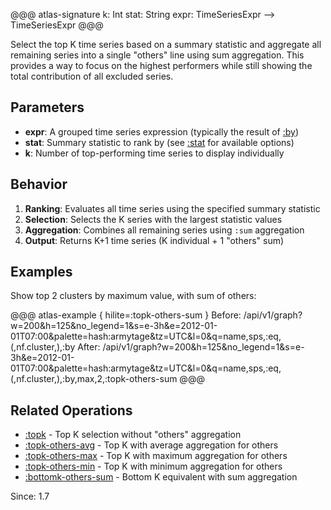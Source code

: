 
@@@ atlas-signature
k: Int
stat: String
expr: TimeSeriesExpr
-->
TimeSeriesExpr
@@@

Select the top K time series based on a summary statistic and aggregate all remaining series
into a single "others" line using sum aggregation. This provides a way to focus on the highest
performers while still showing the total contribution of all excluded series.

## Parameters

* **expr**: A grouped time series expression (typically the result of [:by](by.md))
* **stat**: Summary statistic to rank by (see [:stat](stat.md) for available options)
* **k**: Number of top-performing time series to display individually

## Behavior

1. **Ranking**: Evaluates all time series using the specified summary statistic
2. **Selection**: Selects the K series with the largest statistic values
3. **Aggregation**: Combines all remaining series using `:sum` aggregation
4. **Output**: Returns K+1 time series (K individual + 1 "others" sum)

## Examples

Show top 2 clusters by maximum value, with sum of others:

@@@ atlas-example { hilite=:topk-others-sum }
Before: /api/v1/graph?w=200&h=125&no_legend=1&s=e-3h&e=2012-01-01T07:00&palette=hash:armytage&tz=UTC&l=0&q=name,sps,:eq,(,nf.cluster,),:by
After: /api/v1/graph?w=200&h=125&no_legend=1&s=e-3h&e=2012-01-01T07:00&palette=hash:armytage&tz=UTC&l=0&q=name,sps,:eq,(,nf.cluster,),:by,max,2,:topk-others-sum
@@@

## Related Operations

* [:topk](topk.md) - Top K selection without "others" aggregation
* [:topk-others-avg](topk-others-avg.md) - Top K with average aggregation for others
* [:topk-others-max](topk-others-max.md) - Top K with maximum aggregation for others
* [:topk-others-min](topk-others-min.md) - Top K with minimum aggregation for others
* [:bottomk-others-sum](bottomk-others-sum.md) - Bottom K equivalent with sum aggregation

Since: 1.7
